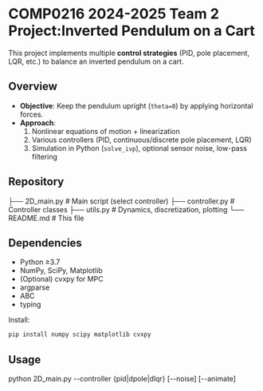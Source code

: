 # COMP0216 2024-2025 Team 2 Project:Inverted Pendulum on a Cart 

This project implements multiple **control strategies** (PID, pole placement, LQR, etc.) to balance an inverted pendulum on a cart.

## Overview
- **Objective**: Keep the pendulum upright (`theta=0`) by applying horizontal forces.
- **Approach**: 
  1. Nonlinear equations of motion + linearization
  2. Various controllers (PID, continuous/discrete pole placement, LQR)
  3. Simulation in Python (`solve_ivp`), optional sensor noise, low-pass filtering

## Repository
├── 2D_main.py    # Main script (select controller) 
├── controller.py                   # Controller classes 
├── utils.py                        # Dynamics, discretization, plotting 
└── README.md                       # This file


## Dependencies
- Python ≥3.7  
- NumPy, SciPy, Matplotlib  
- (Optional) cvxpy for MPC  
- argparse 
- ABC
- typing

Install:
```bash
pip install numpy scipy matplotlib cvxpy 
```

## Usage

python 2D_main.py --controller {pid|dpole|dlqr} [--noise] [--animate]






